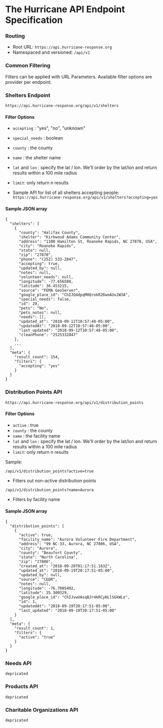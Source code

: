 # The Hurricane API Endpoint Specification

### Routing

* Root URL: `https://api.hurricane-response.org`
* Namespaced and versioned: `/api/v1`

### Common Filtering

Filters can be applied with URL Parameters. Available filter options are provider per endpoint.


### Shelters Endpoint

`https://api.hurricane-response.org/api/v1/shelters`

#### Filter Options

* `accepting` : "yes", "no", "unknown"
* `special_needs` : boolean
* `county` : the county
* `name` : the shelter name
* `lat` and `lon` : specify the lat / lon. We'll order by the lat/lon and return results within a 100 mile radius
* `limit`: only return n results

    
* Sample API for list of all shelters accepting people: `https://api.hurricane-response.org/api/v1/shelters?accepting=yes`

#### Sample JSON array

```
{
  "shelters": [
    {
      "county": "Halifax County",
      "shelter": "Kirkwood Adams Community Center",
      "address": "1100 Hamilton St, Roanoke Rapids, NC 27870, USA",
      "city": "Roanoke Rapids",
      "state": null,
      "zip": "27870",
      "phone": "(252) 533-2847",
      "accepting": true,
      "updated_by": null,
      "notes": null,
      "volunteer_needs": null,
      "longitude": -77.656588,
      "latitude": 36.453215,
      "source": "FEMA GeoServer",
      "google_place_id": "ChIJQ4dpqM0QrokR26weAUx2W3A",
      "special_needs": false,
      "id": 20,
      "pets": "No",
      "pets_notes": null,
      "needs": [],
      "updated_at": "2018-09-12T10:57:48-05:00",
      "updatedAt": "2018-09-12T10:57:48-05:00",
      "last_updated": "2018-09-12T10:57:48-05:00",
      "cleanPhone": "2525332847"
    },
    ...
  ],
  "meta": {
    "result_count": 154,
    "filters": {
      "accepting": "yes"
    }
  }
}
```

### Distribution Points API

`https://api.hurricane-response.org/api/v1/distribution_points`

#### Filter Options

* `active` : true
* `county` : the county
* `name` : the facility name
* `lat` and `lon` : specify the lat / lon. We'll order by the lat/lon and return results within a 100 mile radius
* `limit`: only return n results

Sample:

`/api/v1/distribution_points?active=true`

  * Filters out non-active distribution points

`/api/v1/distribution_points?name=Aurora`

  * Filters by facility name

#### Sample JSON array

```
{
  "distribution_points": [
    {
      "active": true,
      "facility_name": "Aurora Volunteer Fire Department",
      "address": "99 NC-33, Aurora, NC 27806, USA",
      "city": "Aurora",
      "county": "Beaufort County",
      "state": "North Carolina",
      "zip": "27806",
      "created_at": "2018-09-20T01:17:51.163Z",
      "updated_at": "2018-09-19T20:17:51-05:00",
      "updated_by": null,
      "source": "CEDR",
      "notes": null,
      "longitude": -76.7805402,
      "latitude": 35.300329,
      "google_place_id": "ChIJvwUAsqBJr4kRCyHLlSGkWLo",
      "id": 1,
      "updatedAt": "2018-09-19T20:17:51-05:00",
      "last_updated": "2018-09-19T20:17:51-05:00"
    }
  ],
  "meta": {
    "result_count": 1,
    "filters": {
      "active": "true"
    }
  }
}
```

### Needs API
`depricated`

### Products API
`depricated`

### Charitable Organizations API
`depricated`